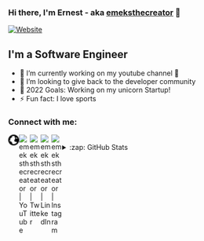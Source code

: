 ### Hi there, I'm Ernest - aka [emeksthecreator][website] 👋

[![Website](https://img.shields.io/website?label=emeksthecreator.com&style=for-the-badge&url=https%3A%2F%2Femeksthecreator.com)](https://emeksthecreator.com)


## I'm a Software Engineer

- 🌱 I’m currently working on my youtube channel 🤣
- 👯 I’m looking to give back to the developer community
- 🥅 2022 Goals: Working on my unicorn Startup!
- ⚡ Fun fact: I love sports

### Connect with me:

[<img align="left" alt="emeksthecreator.com" width="22px" src="https://raw.githubusercontent.com/iconic/open-iconic/master/svg/globe.svg" />][website]
[<img align="left" alt="emeksthecreator | YouTube" width="22px" src="https://cdn.jsdelivr.net/npm/simple-icons@v3/icons/youtube.svg" />][youtube]
[<img align="left" alt="emeksthecreator | Twitter" width="22px" src="https://cdn.jsdelivr.net/npm/simple-icons@v3/icons/twitter.svg" />][twitter]
[<img align="left" alt="emeksthecreator | LinkedIn" width="22px" src="https://cdn.jsdelivr.net/npm/simple-icons@v3/icons/linkedin.svg" />][linkedin]
[<img align="left" alt="emeksthecreator | Instagram" width="22px" src="https://cdn.jsdelivr.net/npm/simple-icons@v3/icons/instagram.svg" />][instagram]

<br />

<details>
  <summary align="left">:zap: GitHub Stats</summary>

  <img align="left" alt="ErnestCodes GitHub Stats" src="https://github-readme-stats.vercel.app/api?username=ErnestCodes&show_icons=true&hide_border=true" />

</details>

[website]: https://emeksthecreator.com
[twitter]: https://twitter.com/emeksthecreator
[youtube]: https://www.youtube.com/channel/UCAyW3x4ob9Ne69Md9nYqD8w
[instagram]: https://instagram.com/emeksthecreator
[linkedin]: https://www.linkedin.com/in/nnaemeka-onukwube-a75a33199/
